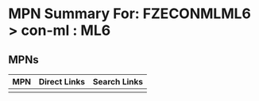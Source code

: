 



# MPN Summary For: FZECONMLML6 > con-ml : ML6

## MPNs
  

|MPN|Direct Links|Search Links|
| :--- | :--- | :--- |
||||
